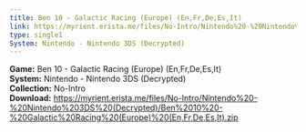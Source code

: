 ```yaml
---
title: Ben 10 - Galactic Racing (Europe) (En,Fr,De,Es,It)
link: https://myrient.erista.me/files/No-Intro/Nintendo%20-%20Nintendo%203DS%20(Decrypted)/Ben%2010%20-%20Galactic%20Racing%20(Europe)%20(En,Fr,De,Es,It).zip
type: single1
System: Nintendo - Nintendo 3DS (Decrypted)
---
```

<b>Game:</b> Ben 10 - Galactic Racing (Europe) (En,Fr,De,Es,It)<br>
<b>System:</b> Nintendo - Nintendo 3DS (Decrypted)<br>
<b>Collection:</b> No-Intro<br>
<b>Download:</b> https://myrient.erista.me/files/No-Intro/Nintendo%20-%20Nintendo%203DS%20(Decrypted)/Ben%2010%20-%20Galactic%20Racing%20(Europe)%20(En,Fr,De,Es,It).zip